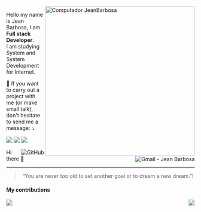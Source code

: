 <img src="https://raw.githubusercontent.com/MicaelliMedeiros/micaellimedeiros/master/image/computer-illustration.png" min-width="400px" max-width="400px" width="400px" align="right" alt="Computador JeanBarbosa">

<p align="left"> 
  Hello my name is Jean Barbosa, I am <strong>Full stack Developer</strong>.<br>
  I am studying System and System Development for Internet.
</p>

<p align="left">
  💌 If you want to carry out a project with me (or make small talk), don't hesitate to send me a message: ⤵️
</p>

<p align="left">
  <a href="https://www.instagram.com/jean.bsantos/" alt="Instagram">
  <img src="https://img.shields.io/badge/-Instagram-DF0174?style=for-the-badge&logo=instagram&logoColor=white&link=https://www.instagram.com/jean.bsantos/"/></a>
  
  <a href="https://www.linkedin.com/in/jean-barbosa" alt="Linkedin">
  <img src="https://img.shields.io/badge/-Linkedin-0e76a8?style=for-the-badge&logo=Linkedin&logoColor=white&link=https://www.linkedin.com/in/jean-barbosa" /></a>

  <a href="https://web.facebook.com/jean.barbosa.710" alt="Facebook">
  <img src="https://img.shields.io/badge/-Facebook-3b5998?style=for-the-badge&logo=facebook&logoColor=white&link=https://web.facebook.com/jean.barbosa.710/"/></a>
</p>

<a href="https://github.com/JeanBarbosa"><img align="right" alt="GitHub" src="https://img.shields.io/badge/dynamic/json?logo=github&label=GitHub+Followers&labelColor=282c34&color=181717&query=%24.data.totalSubs&url=https%3A%2F%2Fapi.spencerwoo.com%2Fsubstats%2F%3Fsource%3Dgithub%26queryKey%3DJeanBarbosa&longCache=true"/></a>

<a href="mailto:programmer.jean@gmail.com" target="_blank" >
  <img align="right" alt="Gmail - Jean Barbosa" src="https://img.shields.io/badge/-Gmail-c14438?style=flat-square&logo=Gmail&logoColor=white&link=mailto:programmer.jean@gmail.com&longCache=true">
</a>



Hi there 👋

---

<blockquote align="center">“You are never too old to set another goal or to dream a new dream.”!</blockquote>


#### My contributions
<p>
<a align="left" href="https://github.com/JeanBarbosa/github-readme-stats">
  <img align="left" src="https://github-readme-stats.vercel.app/api?username=JeanBarbosa&count_private=true&show_icons=true&theme=dracula" />
</a>
<a align="right" href="https://github.com/JeanBarbosa/github-readme-stats">
  <img align="right" src="https://github-readme-stats.vercel.app/api/top-langs/?username=JeanBarbosa&theme=dracula" />
</a>
</p>

<!--
[![forthebadge](https://forthebadge.com/images/badges/winter-is-coming.svg)](https://forthebadge.com)

<!--
**JeanBarbosa/JeanBarbosa** is a ✨ _special_ ✨ repository because its `README.md` (this file) appears on your GitHub profile.

